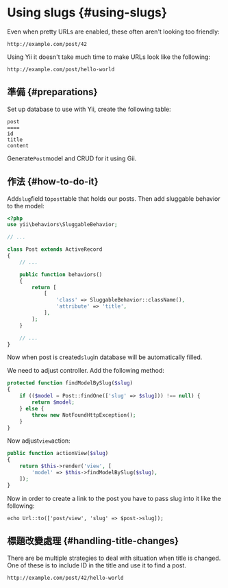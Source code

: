 # Using slugs {#using-slugs}

Even when pretty URLs are enabled, these often aren't looking too friendly:

```
http://example.com/post/42
```

Using Yii it doesn't take much time to make URLs look like the following:

```
http://example.com/post/hello-world
```

## 準備 {#preparations}

Set up database to use with Yii, create the following table:

```
post
====
id
title
content

```

Generate`Post`model and CRUD for it using Gii.

## 作法 {#how-to-do-it}

Add`slug`field to`post`table that holds our posts. Then add sluggable behavior to the model:

```php
<?php
use yii\behaviors\SluggableBehavior;

// ...

class Post extends ActiveRecord
{
    // ...

    public function behaviors()
    {
        return [
            [
                'class' => SluggableBehavior::className(),
                'attribute' => 'title',
            ],
        ];
    }

    // ...
}

```

Now when post is created`slug`in database will be automatically filled.

We need to adjust controller. Add the following method:

```php
protected function findModelBySlug($slug)
{
    if (($model = Post::findOne(['slug' => $slug])) !== null) {
        return $model;
    } else {
        throw new NotFoundHttpException();
    }
}
```

Now adjust`view`action:

```php
public function actionView($slug)
{
    return $this->render('view', [
        'model' => $this->findModelBySlug($slug),
    ]);
}
```

Now in order to create a link to the post you have to pass slug into it like the following:

```
echo Url::to(['post/view', 'slug' => $post->slug]);
```

## 標題改變處理 {#handling-title-changes}

There are be multiple strategies to deal with situation when title is changed. One of these is to include ID in the title and use it to find a post.

```
http://example.com/post/42/hello-world
```




